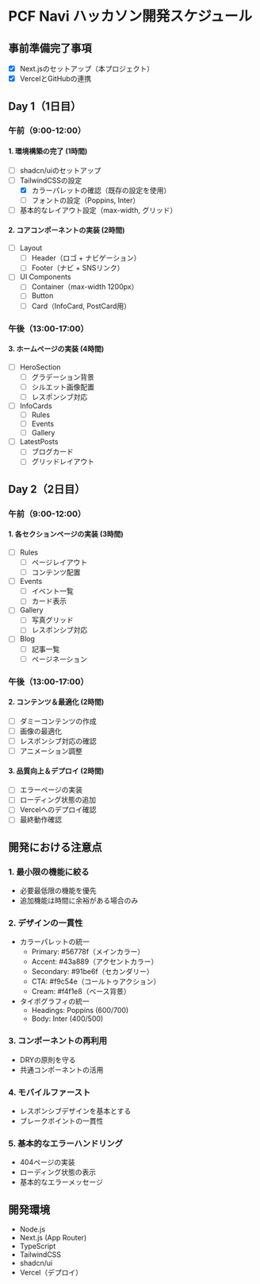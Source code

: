 # PCF Navi ハッカソン開発スケジュール

## 事前準備完了事項
- [x] Next.jsのセットアップ（本プロジェクト）
- [x] VercelとGitHubの連携

## Day 1（1日目）

### 午前（9:00-12:00）

#### 1. 環境構築の完了 (1時間)
- [ ] shadcn/uiのセットアップ
- [ ] TailwindCSSの設定
  - [x] カラーパレットの確認（既存の設定を使用）
  - [ ] フォントの設定（Poppins, Inter）
- [ ] 基本的なレイアウト設定（max-width, グリッド）

#### 2. コアコンポーネントの実装 (2時間)
- [ ] Layout
  - [ ] Header（ロゴ + ナビゲーション）
  - [ ] Footer（ナビ + SNSリンク）
- [ ] UI Components
  - [ ] Container（max-width 1200px）
  - [ ] Button
  - [ ] Card（InfoCard, PostCard用）

### 午後（13:00-17:00）

#### 3. ホームページの実装 (4時間)
- [ ] HeroSection
  - [ ] グラデーション背景
  - [ ] シルエット画像配置
  - [ ] レスポンシブ対応
- [ ] InfoCards
  - [ ] Rules
  - [ ] Events
  - [ ] Gallery
- [ ] LatestPosts
  - [ ] ブログカード
  - [ ] グリッドレイアウト

## Day 2（2日目）

### 午前（9:00-12:00）

#### 1. 各セクションページの実装 (3時間)
- [ ] Rules
  - [ ] ページレイアウト
  - [ ] コンテンツ配置
- [ ] Events
  - [ ] イベント一覧
  - [ ] カード表示
- [ ] Gallery
  - [ ] 写真グリッド
  - [ ] レスポンシブ対応
- [ ] Blog
  - [ ] 記事一覧
  - [ ] ページネーション

### 午後（13:00-17:00）

#### 2. コンテンツ＆最適化 (2時間)
- [ ] ダミーコンテンツの作成
- [ ] 画像の最適化
- [ ] レスポンシブ対応の確認
- [ ] アニメーション調整

#### 3. 品質向上＆デプロイ (2時間)
- [ ] エラーページの実装
- [ ] ローディング状態の追加
- [ ] Vercelへのデプロイ確認
- [ ] 最終動作確認

## 開発における注意点

### 1. 最小限の機能に絞る
- 必要最低限の機能を優先
- 追加機能は時間に余裕がある場合のみ

### 2. デザインの一貫性
- カラーパレットの統一
  - Primary: #56778f（メインカラー）
  - Accent: #43a889（アクセントカラー）
  - Secondary: #91be6f（セカンダリー）
  - CTA: #f9c54e（コールトゥアクション）
  - Cream: #f4f1e8（ベース背景）
- タイポグラフィの統一
  - Headings: Poppins (600/700)
  - Body: Inter (400/500)

### 3. コンポーネントの再利用
- DRYの原則を守る
- 共通コンポーネントの活用

### 4. モバイルファースト
- レスポンシブデザインを基本とする
- ブレークポイントの一貫性

### 5. 基本的なエラーハンドリング
- 404ページの実装
- ローディング状態の表示
- 基本的なエラーメッセージ

## 開発環境
- Node.js
- Next.js (App Router)
- TypeScript
- TailwindCSS
- shadcn/ui
- Vercel（デプロイ） 